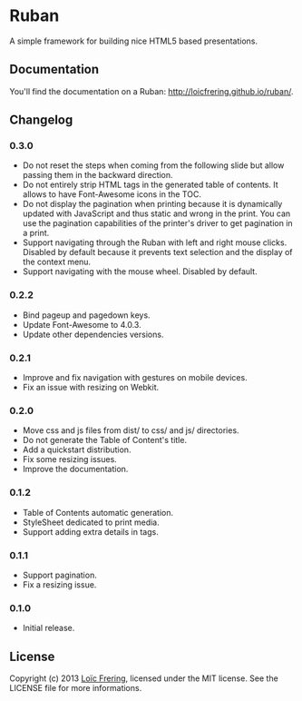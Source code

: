 Ruban
=====

A simple framework for building nice HTML5 based presentations.

Documentation
-------------

You'll find the documentation on a Ruban: http://loicfrering.github.io/ruban/.

Changelog
---------

### 0.3.0

* Do not reset the steps when coming from the following slide but allow passing
  them in the backward direction.
* Do not entirely strip HTML tags in the generated table of contents. It allows
  to have Font-Awesome icons in the TOC.
* Do not display the pagination when printing because it is dynamically updated
  with JavaScript and thus static and wrong in the print. You can use the
  pagination capabilities of the printer's driver to get pagination in a print.
* Support navigating through the Ruban with left and right mouse clicks.
  Disabled by default because it prevents text selection and the display of the
  context menu.
* Support navigating with the mouse wheel. Disabled by default.

### 0.2.2

* Bind pageup and pagedown keys.
* Update Font-Awesome to 4.0.3.
* Update other dependencies versions.

### 0.2.1

* Improve and fix navigation with gestures on mobile devices.
* Fix an issue with resizing on Webkit.

### 0.2.0

* Move css and js files from dist/ to css/ and js/ directories.
* Do not generate the Table of Content's title.
* Add a quickstart distribution.
* Fix some resizing issues.
* Improve the documentation.

### 0.1.2

* Table of Contents automatic generation.
* StyleSheet dedicated to print media.
* Support adding extra details in <detail> tags.

### 0.1.1

* Support pagination.
* Fix a resizing issue.

### 0.1.0

* Initial release.

License
-------

Copyright (c) 2013 [Loïc Frering](https://github.com/loicfrering), licensed
under the MIT license. See the LICENSE file for more informations.
